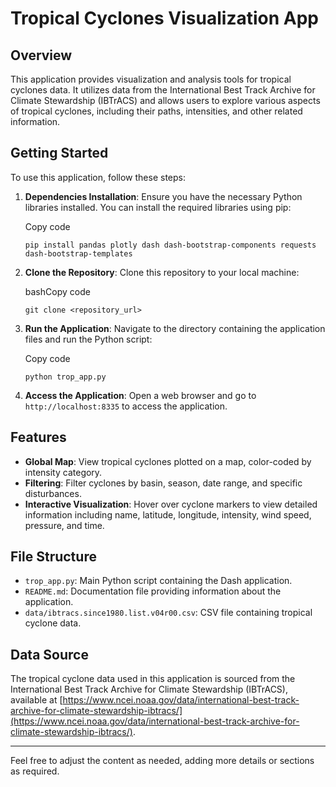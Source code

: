 
# Tropical Cyclones Visualization App

## Overview

This application provides visualization and analysis tools for tropical cyclones data. It utilizes data from the International Best Track Archive for Climate Stewardship (IBTrACS) and allows users to explore various aspects of tropical cyclones, including their paths, intensities, and other related information.

## Getting Started

To use this application, follow these steps:

1.  **Dependencies Installation**: Ensure you have the necessary Python libraries installed. You can install the required libraries using pip:
    
    Copy code
    
    `pip install pandas plotly dash dash-bootstrap-components requests dash-bootstrap-templates` 
    
2.  **Clone the Repository**: Clone this repository to your local machine:
    
    bashCopy code
    
    `git clone <repository_url>` 
    
3.  **Run the Application**: Navigate to the directory containing the application files and run the Python script:
    
    Copy code
    
    `python trop_app.py` 
    
4.  **Access the Application**: Open a web browser and go to `http://localhost:8335` to access the application.
    

## Features

-   **Global Map**: View tropical cyclones plotted on a map, color-coded by intensity category.
-   **Filtering**: Filter cyclones by basin, season, date range, and specific disturbances.
-   **Interactive Visualization**: Hover over cyclone markers to view detailed information including name, latitude, longitude, intensity, wind speed, pressure, and time.

## File Structure

-   `trop_app.py`: Main Python script containing the Dash application.
-   `README.md`: Documentation file providing information about the application.
-   `data/ibtracs.since1980.list.v04r00.csv`: CSV file containing tropical cyclone data.

## Data Source

The tropical cyclone data used in this application is sourced from the International Best Track Archive for Climate Stewardship (IBTrACS), available at [https://www.ncei.noaa.gov/data/international-best-track-archive-for-climate-stewardship-ibtracs/](https://www.ncei.noaa.gov/data/international-best-track-archive-for-climate-stewardship-ibtracs/).

----------

Feel free to adjust the content as needed, adding more details or sections as required.